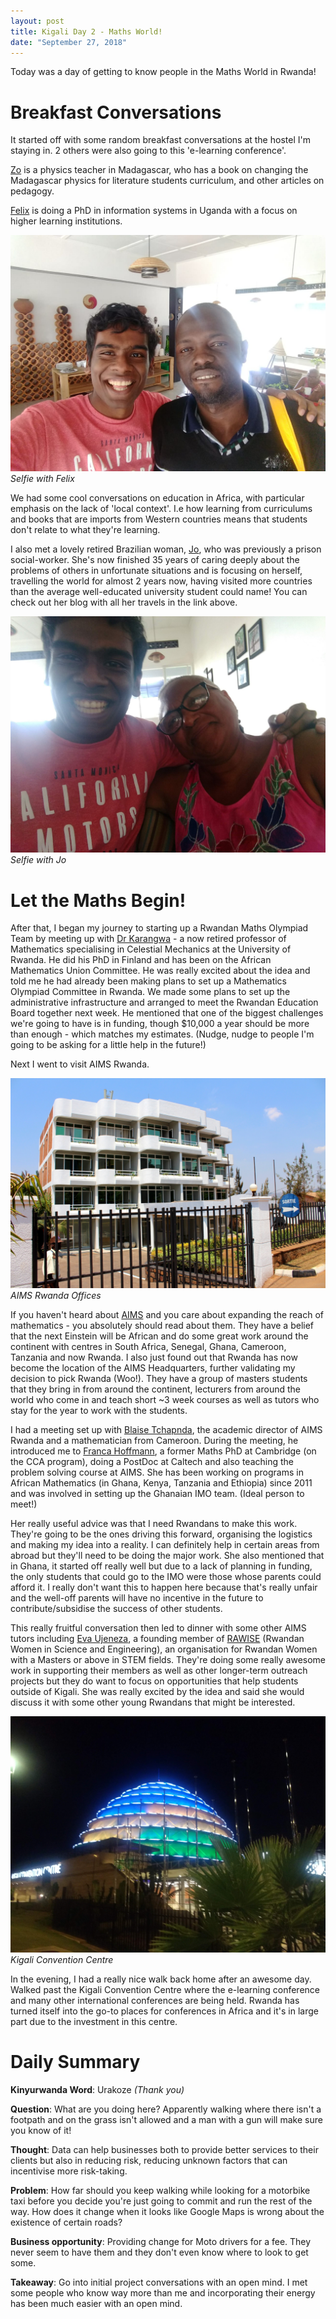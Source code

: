 ```yaml
---
layout: post
title: Kigali Day 2 - Maths World!
date: "September 27, 2018"
---
```


Today was a day of getting to know people in the Maths World in Rwanda!

Breakfast Conversations
=======================

It started off with some random breakfast conversations at the hostel I'm staying in. 2 others were also going to this 'e-learning conference'.

[Zo](https://www.elearning-africa.com/ressources/profiles/profile.php?address_id=671300&lang=2) is a physics teacher in Madagascar, who has a book on changing the Madagascar physics for literature students curriculum, and other articles on pedagogy.

[Felix](https://www.researchgate.net/profile/Felix_Bwire) is doing a PhD in information systems in Uganda with a focus on higher learning institutions.

![Selfie with Felix](/images/felix.jpeg "Selfie with Felix")
*Selfie with Felix*

We had some cool conversations on education in Africa, with particular emphasis on the lack of 'local context'. I.e how learning from curriculums and books that are imports from Western countries means that students don't relate to what they're learning.

I also met a lovely retired Brazilian woman, [Jo](https://www.facebook.com/MorandoOndeAMalaEsta/), who was previously a prison social-worker. She's now finished 35 years of caring deeply about the problems of others in unfortunate situations and is focusing on herself, travelling the world for almost 2 years now, having visited more countries than the average well-educated university student could name! You can check out her blog with all her travels in the link above.

![Selfie with Jo](/images/Jo.jpg "Selfie with Jo")
*Selfie with Jo*

Let the Maths Begin!
===================

After that, I began my journey to starting up a Rwandan Maths Olympiad Team by meeting up with [Dr Karangwa](https://twitter.com/karangwad?lang=en) - a now retired professor of Mathematics specialising in Celestial Mechanics at the University of Rwanda. He did his PhD in Finland and has been on the African Mathematics Union Committee. He was really excited about the idea and told me he had already been making plans to set up a Mathematics Olympiad Committee in Rwanda. We made some plans to set up the administrative infrastructure and arranged to meet the Rwandan Education Board together next week. He mentioned that one of the biggest challenges we're going to have is in funding, though $10,000 a year should be more than enough - which matches my estimates. (Nudge, nudge to people I'm going to be asking for a little help in the future!)

Next I went to visit AIMS Rwanda.

![AIMS Rwanda](/images/AIMS-Rwanda.jpg "AIMS Rwanda")
*AIMS Rwanda Offices*

If you haven't heard about [AIMS](https://www.aims.ac.rw/) and you care about expanding the reach of mathematics - you absolutely should read about them. They have a belief that the next Einstein will be African and do some great work around the continent with centres in South Africa, Senegal, Ghana, Cameroon, Tanzania and now Rwanda. I also just found out that Rwanda has now become the location of the AIMS Headquarters, further validating my decision to pick Rwanda (Woo!). They have a group of masters students that they bring in from around the continent, lecturers from around the world who come in and teach short ~3 week courses as well as tutors who stay for the year to work with the students.

I had a meeting set up with [Blaise Tchapnda](https://www.researchgate.net/profile/Sophonie_Tchapnda), the academic director of AIMS Rwanda and a mathematician from Cameroon. During the meeting, he introduced me to [Franca Hoffmann](https://francahoffmann.wordpress.com/), a former Maths PhD at Cambridge (on the CCA program), doing a PostDoc at Caltech and also teaching the problem solving course at AIMS. She has been working on programs in African Mathematics (in Ghana, Kenya, Tanzania and Ethiopia) since 2011 and was involved in setting up the Ghanaian IMO team. (Ideal person to meet!)

Her really useful advice was that I need Rwandans to make this work. They're going to be the ones driving this forward, organising the logistics and making my idea into a reality. I can definitely help in certain areas from abroad but they'll need to be doing the major work. She also mentioned that in Ghana, it started off really well but due to a lack of planning in funding, the only students that could go to the IMO were those whose parents could afford it. I really don't want this to happen here because that's really unfair and the well-off parents will have no incentive in the future to contribute/subsidise the success of other students.

This really fruitful conversation then led to dinner with some other AIMS tutors including [Eva Ujeneza](https://twitter.com/evauje?lang=en), a founding member of [RAWISE](https://www.rawise.org.rw/) (Rwandan Women in Science and Engineering), an organisation for Rwandan Women with a Masters or above in STEM fields. They're doing some really awesome work in supporting their members as well as other longer-term outreach projects but they do want to focus on opportunities that help students outside of Kigali. She was really excited by the idea and said she would discuss it with some other young Rwandans that might be interested.


![KCC](/images/ConventionCentre.jpg "Kigali Convention Centre")
*Kigali Convention Centre*

In the evening, I had a really nice walk back home after an awesome day. Walked past the Kigali Convention Centre where the e-learning conference and many other international conferences are being held. Rwanda has turned itself into the go-to places for conferences in Africa and it's in large part due to the investment in this centre.


Daily Summary
===========

**Kinyurwanda Word**: Urakoze *(Thank you)*

**Question**: What are you doing here? Apparently walking where there isn't a footpath and on the grass isn't allowed and a man with a gun will make sure you know of it!

**Thought**: Data can help businesses both to provide better services to their clients but also in reducing risk, reducing unknown factors that can incentivise more risk-taking.

**Problem**: How far should you keep walking while looking for a motorbike taxi before you decide you're just going to commit and run the rest of the way. How does it change when it looks like Google Maps is wrong about the existence of certain roads?

**Business opportunity**: Providing change for Moto drivers for a fee. They never seem to have them and they don't even know where to look to get some.

**Takeaway**: Go into initial project conversations with an open mind. I met some people who know way more than me and incorporating their energy has been much easier with an open mind.
